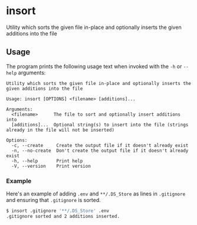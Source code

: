 # insort

Utility which sorts the given file in-place and optionally inserts the given additions into the file

## Usage

The program prints the following usage text when invoked with the `-h` or `--help` arguments:

```
Utility which sorts the given file in-place and optionally inserts the given additions into the file

Usage: insort [OPTIONS] <filename> [additions]...

Arguments:
  <filename>      The file to sort and optionally insert additions into
  [additions]...  Optional string(s) to insert into the file (strings already in the file will not be inserted)

Options:
  -c, --create     Create the output file if it doesn't already exist
  -n, --no-create  Don't create the output file if it doesn't already exist
  -h, --help       Print help
  -V, --version    Print version
```

### Example

Here's an example of adding `.env` and `**/.DS_Store` as lines in `.gitignore` and ensuring that `.gitignore` is sorted.

```sh
$ insort .gitignore '**/.DS_Store' .env
.gitignore sorted and 2 additions inserted.
```

